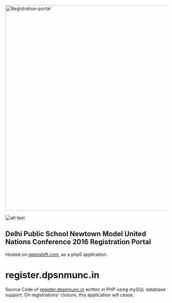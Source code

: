 <a data-flickr-embed="true"  href="https://www.flickr.com/photos/dpsnmunc16/28221523385/in/dateposted-public/" title="Registration-portal"><img src="https://c2.staticflickr.com/9/8583/28221523385_860d207c76_z.jpg" width="550" height="640" alt="Registration-portal"></a><script async src="//embedr.flickr.com/assets/client-code.js" charset="utf-8"></script>

![alt text](http://register.dpsnmunc.in/logo.png "Official Logo")

## Delhi Public School Newtown Model United Nations Conference 2016 Registration Portal

Hosted on [openshift.com](http://openshift.com), as a php5 application.

# register.dpsnmunc.in
Source Code of [register.dpsnmunc.in](http://register.dpsnmunc.in) written in PHP using mySQL database support.
On registrations' closure, this application will cease.
